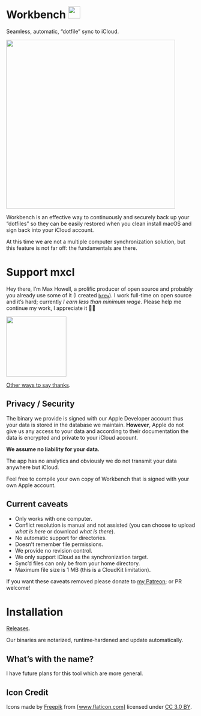 # Workbench <img src="Detritus/Assets.xcassets/AppIcon.appiconset/icon-64.png" width="32" height="32">

Seamless, automatic, “dotfile” sync to iCloud.

<img src="Documents/Screenshot.1.png" width="450">

Workbench is an effective way to continuously and securely back up your
“dotfiles” so they can be easily restored when you clean install macOS and sign
back into your iCloud account.

At this time we are not a multiple computer synchronization solution, but this
feature is not far off: the fundamentals are there.

# Support mxcl

Hey there, I’m Max Howell, a prolific producer of open source and probably you
already use some of it (I created [`brew`]). I work full-time on open source and
it’s hard; currently *I earn less than minimum wage*. Please help me continue my
work, I appreciate it 🙏🏻

<a href="https://www.patreon.com/mxcl">
	<img src="https://c5.patreon.com/external/logo/become_a_patron_button@2x.png" width="160">
</a>

[Other ways to say thanks](http://mxcl.dev/#donate).

[`brew`]: https://brew.sh

## Privacy / Security

The binary we provide is signed with our Apple Developer account thus your data
is stored in the database we maintain. **However**, Apple do not give us any
access to your data and according to their documentation the data is encrypted
and private to your iCloud account.

**We assume no liability for your data.**

The app has no analytics and obviously we do not transmit your data anywhere
but iCloud.

Feel free to compile your own copy of Workbench that is signed with your own
Apple account.

## Current caveats

* Only works with one computer.
* Conflict resolution is manual and not assisted (you can choose to upload *what
    is here* or download *what is there*).
* No automatic support for directories.
* Doesn’t remember file permissions.
* We provide no revision control.
* We only support iCloud as the synchronization target.
* Sync’d files can only be from your home directory.
* Maximum file size is 1 MB (this is a CloudKit limitation).

If you want these caveats removed please donate to
[my Patreon](https://www.patreon.com/mxcl); or PR welcome!

# Installation

[Releases](../../releases).

Our binaries are notarized, runtime‐hardened and update automatically.

## What’s with the name?

I have future plans for this tool which are more general.

## Icon Credit

Icons made by [Freepik] from [www.flaticon.com] licensed under [CC 3.0 BY].

[Freepik]: https://www.freepik.com
[www.flaticon.com]: https://www.flaticon.com
[CC 3.0 BY]: http://creativecommons.org/licenses/by/3.0/
